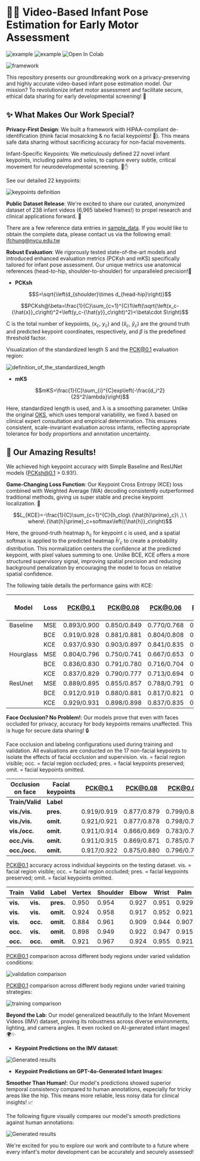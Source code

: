 # 👶💡 Video-Based Infant Pose Estimation for Early Motor Assessment

![example](https://img.shields.io/badge/Python-3.x-blue.svg) ![example](https://img.shields.io/badge/Tensorflow-2.x-yellow.svg) ![Open In Colab](https://colab.research.google.com/assets/colab-badge.svg)

![framework](images/framework.png)

This repository presents our groundbreaking work on a privacy-preserving and highly accurate video-based infant pose estimation model. Our mission? To revolutionize infant motor assessment and facilitate secure, ethical data sharing for early developmental screening! 🚀

## ✨ What Makes Our Work Special?
**Privacy-First Design**: We built a framework with HIPAA-compliant de-identification (think facial mosaicking & no facial keypoints! 🤫). This means safe data sharing without sacrificing accuracy for non-facial movements.

Infant-Specific Keypoints: We meticulously defined 22 novel infant keypoints, including palms and soles, to capture every subtle, critical movement for neurodevelopmental screening. 👣✋

See our detailed 22 keypoints:

![keypoints definition](images/keypoints_definition.png)

**Public Dataset Release**: We're excited to share our curated, anonymized dataset of 238 infant videos (6,965 labeled frames!) to propel research and clinical applications forward. 💖

There are a few reference data entries in [sample_data](sample_data). If you would like to obtain the complete data, please contact us via the following email: ifchung@nycu.edu.tw

**Robust Evaluation**: We rigorously tested state-of-the-art models and introduced enhanced evaluation metrics (PCKsh and mKS) specifically tailored for infant pose assessment. Our unique metrics use anatomical references (head-to-hip, shoulder-to-shoulder) for unparalleled precision!📏

- **PCKsh**

$$S=\sqrt{\left(d_{shoulder}\times d_{head-hip}\right)}$$

$$PCKsh@\beta=\frac{1}{C}\sum_{c=1}^{C}1\left(\sqrt{\left(x_c-{\hat{x}}_c\right)^2+\left(y_c-{\hat{y}}_c\right)^2}<\beta\cdot S\right)$$

C is the total number of keypoints, ${(x}_c,\ y_c)$ and ${(\hat{x}}_c,\ {\hat{y}}_c)$ are the ground truth and predicted keypoint coordinates, respectively, and $\beta$ is the predefined threshold factor.

Visualization of the standardized length S and the PCK@0.1 evaluation region:

![definition_of_the_standardized_length](images/definition_of_the_standardized_length.png)

- **mKS**

$$mKS=\frac{1}{C}\sum_{i}^{C}exp\left(-\frac{d_i^2}{2S^2\lambda}\right)$$

Here, standardized length is used, and λ is a smoothing parameter. Unlike the original [OKS](https://cocodataset.org/#keypoints-eval), which uses temporal variability, we fixed λ based on clinical expert consultation and empirical determination. This ensures consistent, scale-invariant evaluation across infants, reflecting appropriate tolerance for body proportions and annotation uncertainty.


## 🌟 Our Amazing Results!
We achieved high keypoint accuracy with Simple Baseline and ResUNet models (PCKsh@0.1 > 0.93!).

**Game-Changing Loss Function**: Our Keypoint Cross Entropy (KCE) loss combined with Weighted Average (WA) decoding consistently outperformed traditional methods, giving us super stable and precise keypoint localization. 🎯

$$L_{KCE}=-\frac{1}{C}\sum_{c=1}^{C}{h_clog\ {\hat{h}\prime}_c}\ ,\ \ where\ {\hat{h}\prime}_c=softmax\left({\hat{h}}_c\right)$$

Here, the ground-truth heatmap $h_c$ for keypoint c is used, and a spatial softmax is applied to the predicted heatmap ${\hat{h}\prime}_c$ to create a probability distribution. This normalization centers the confidence at the predicted keypoint, with pixel values summing to one. Unlike BCE, KCE offers a more structured supervisory signal, improving spatial precision and reducing background penalization by encouraging the model to focus on relative spatial confidence.

The following table details the performance gains with KCE:

|Model |Loss |PCK@0.1|PCK@0.08 |PCK@0.06 |PCK@0.04 |PCK@0.02 |mKS |epoch time (sec)|
|-|-|-|-|-|-|-|-|-|
|Baseline |MSE |0.893/0.900 |0.850/0.849 |0.770/0.768 |0.591/0.587 |0.214/0.221 |0.822/0.822 |125 |
| |BCE |0.919/0.928 |0.881/0.881 |0.804/0.808 |0.628/0.615 |0.230/0.232 |0.848/0.859 |125 |
| |KCE |0.937/0.930 |0.903/0.897 |0.841/0.835 |0.708/0.696 |0.416/0.385 |0.879/0.870 |125 |
|Hourglass |MSE |0.804/0.796 |0.750/0.741 |0.667/0.653 |0.527/0.510 |0.280/0.265 |0.752/0.741 |321 |
| |BCE |0.836/0.830 |0.791/0.780 |0.716/0.704 |0.555/0.537 |0.216/0.210 |0.776/0.770 |321 |
| |KCE |0.837/0.829 |0.790/0.777 |0.713/0.694 |0.560/0.547 |0.317/0.284 |0.784/0.771 |321 |
|ResUnet |MSE |0.889/0.895 |0.855/0.857 |0.788/0.791 |0.635/0.630 |0.274/0.269 |0.829/0.831 |150 |
| |BCE |0.912/0.919 |0.880/0.881 |0.817/0.821 |0.658/0.650 |0.277/0.277 |0.851/0.850 |150 |
| |KCE |0.929/0.931 |0.898/0.898 |0.837/0.835 |0.709/0.707 |0.427/0.408 |0.874/0.871 |150 |


**Face Occlusion? No Problem!**: Our models prove that even with faces occluded for privacy, accuracy for body keypoints remains unaffected. This is huge for secure data sharing! 🔒

Face occlusion and labeling configurations used during training and validation. All evaluations are conducted on the 17 non-facial keypoints to isolate the effects of facial occlusion and supervision. vis. = facial region visible; occ. = facial region occluded; pres. = facial keypoints preserved; omit. = facial keypoints omitted.

|Occlusion on face |Facial keypoints |PCK@0.1|PCK@0.08 |PCK@0.06 |PCK@0.04 |PCK@0.02 |mKS |
|-|-|-|-|-|-|-|-|
|**Train/Valid** |**Label** | | | | | | |
**vis./vis.** |**pres.** |0.919/0.919 |0.877/0.879 |0.799/0.800 |0.636/0.628 |0.308/0.285 |0.851/0.848|
**vis./vis.** |**omit.** |0.921/0.921 |0.877/0.878 |0.798/0.798 |0.627/0.619 |0.292/0.270 |0.848/0.847|
**vis./occ.** |**omit.** |0.911/0.914 |0.866/0.869 |0.783/0.783 |0.611/0.607 |0.283/0.263 |0.841/0.841|
**occ./vis.** |**omit.** |0.911/0.915 |0.869/0.871 |0.785/0.779 |0.616/0.610 |0.289/0.267 |0.841/0.841|
**occ./occ.** |**omit.** |0.917/0.922 |0.875/0.880 |0.796/0.791 |0.630/0.619 |0.301/0.275 |0.849/0.847|

PCK@0.1 accuracy across individual keypoints on the testing dataset. vis. = facial region visible; occ. = facial region occluded; pres. = facial keypoints preserved; omit. = facial keypoints omitted.

|Train |Valid |Label |Vertex |Shoulder |Elbow |Wrist |Palm |Hip |Knee |Ankle |Sole |Avg.|
|-|-|-|-|-|-|-|-|-|-|-|-|-|
|**vis.** |**vis.** |**pres.** |0.950 |0.954 |0.927 |0.951 |0.929 |0.752 |0.938 |0.946 |0.943 |0.919|
|**vis.** |**vis.** |**omit.** |0.924 |0.958 |0.917 |0.952 |0.921 |0.773 |0.952 |0.959 |0.935 |0.921|
|**vis.** |**occ.** |**omit.** |0.884 |0.961 |0.909 |0.944 |0.907 |0.767 |0.951 |0.957 |0.935 |0.907|
|**occ.** |**vis.** |**omit.** |0.898 |0.949 |0.922 |0.947 |0.915 |0.762 |0.943 |0.954 |0.939 |0.915|
|**occ.** |**occ.** |**omit.** |0.921 |0.967 |0.924 |0.955 |0.921 |0.768 |0.944 |0.955 |0.940 |0.922|

PCK@0.1 comparison across different body regions under varied validation conditions:

![validation comparison](images/comparison1.png)

PCK@0.1 comparison across different body regions under varied training strategies:

![training comparison](images/comparison2.png)

**Beyond the Lab**: Our model generalized beautifully to the Infant Movement Videos (IMV) dataset, proving its robustness across diverse environments, lighting, and camera angles. It even rocked on AI-generated infant images! 🌍✨

- **Keypoint Predictions on the IMV dataset**:

![Generated results](images/Generated_results.png)

- **Keypoint Predictions on GPT-4o-Generated Infant Images**:

**Smoother Than Human!**: Our model's predictions showed superior temporal consistency compared to human annotations, especially for tricky areas like the hip. This means more reliable, less noisy data for clinical insights! 📈

The following figure visually compares our model's smooth predictions against human annotations:

![Generated results](images/comparison3.png)

We're excited for you to explore our work and contribute to a future where every infant's motor development can be accurately and securely assessed!
